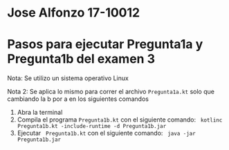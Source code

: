 # Jose Alfonzo 17-10012
# Pasos para ejecutar Pregunta1a y Pregunta1b del examen 3

Nota: Se utilizo un sistema operativo Linux 

Nota 2: Se aplica lo mismo para correr el archivo ```Pregunta1a.kt``` solo que cambiando la b por a en los siguientes comandos

1) Abra la terminal
2) Compila el programa ```Pregunta1b.kt``` con el siguiente comando:
```  kotlinc Pregunta1b.kt -include-runtime -d Pregunta1b.jar ```
3) Ejecutar ``` Pregunta1b.kt``` con el siguiente comando:
``` java -jar Pregunta1b.jar```


